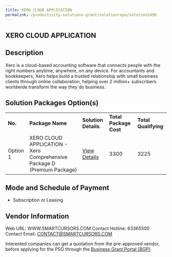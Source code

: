 ```yaml
---
title: XERO CLOUD APPLICATION
permalink: /productivity-solutions-grant/solutionrepo/solution2490
---
```


## XERO CLOUD APPLICATION

## Description

Xero is a cloud-based accounting software that connects people with the right numbers anytime, anywhere, on any device. For accountants and bookkeepers, Xero helps build a trusted relationship with small business clients through online collaboration, helping over 2 million+ subscribers worldwide transform the way they do business.

## Solution Packages Option(s)

<table>
<tr>
<td><b>No.</b></td>
<td><b>Package Name</b></td>
<td><b>Solution Details</b></td>
<td><b>Total Package Cost</b></td>
<td><b>Total Qualifying</b></td>
</tr>
<tr>
<td>Option 1</td>
<td>XERO CLOUD APPLICATION - Xero Comprehensive Package D (Premium Package)</td>
<td><a href='https://www.gobusiness.gov.sg/images/psg/SmartCursors_Xero_Cloud_20200659_Desensitised_Annex_3_Part_4.pdf'>View Details</a></td>
<td>3300</td>
<td>3225</td>
</tr>
</table>

## Mode and Schedule of Payment

 - Subscription or Leasing

## Vendor Information

 Web URL: WWW.SMARTCURSORS.COM 
Contact Hotline: 63365500 
Contact Email: CONTACT@SMARTCURSORS.COM 


Interested companies can get a quotation from the pre-approved vendor, before applying for the PSG through the <a href='https://www.businessgrants.gov.sg/'>Business Grant Portal (BGP)</a>.

<script src="/jquery/resize-tables.js"></script>
